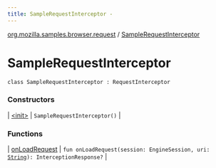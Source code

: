 ```yaml
---
title: SampleRequestInterceptor - 
---
```


[org.mozilla.samples.browser.request](../index.html) / [SampleRequestInterceptor](./index.html)

# SampleRequestInterceptor

`class SampleRequestInterceptor : RequestInterceptor`

### Constructors

| [&lt;init&gt;](-init-.html) | `SampleRequestInterceptor()` |

### Functions

| [onLoadRequest](on-load-request.html) | `fun onLoadRequest(session: EngineSession, uri: `[`String`](https://kotlinlang.org/api/latest/jvm/stdlib/kotlin/-string/index.html)`): InterceptionResponse?` |

